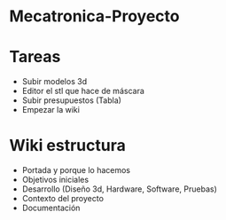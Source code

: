 # Mecatronica-Proyecto

# Tareas
* Subir modelos 3d
* Editor el stl que hace de máscara
* Subir presupuestos (Tabla)
* Empezar la wiki

# Wiki estructura
* Portada y porque lo hacemos
* Objetivos iniciales
* Desarrollo (Diseño 3d, Hardware, Software, Pruebas)
* Contexto del proyecto
* Documentación
